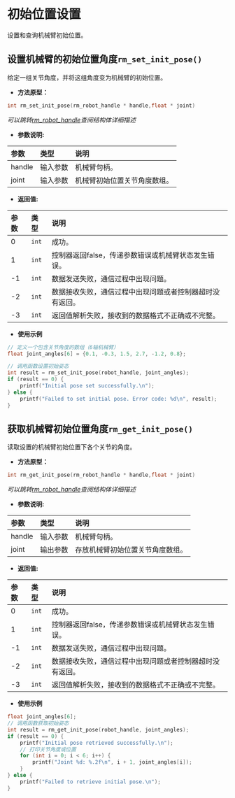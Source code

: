 # 初始位置设置

设置和查询机械臂初始位置。

## 设置机械臂的初始位置角度`rm_set_init_pose()`

给定一组关节角度，并将这组角度变为机械臂的初始位置。

- **方法原型：**

```C
int rm_set_init_pose(rm_robot_handle * handle,float * joint)
```

*可以跳转[rm_robot_handle](../struct/robotHandle)查阅结构体详细描述*

- **参数说明:**

|   参数    |   类型    |   说明    |
| :--- | :--- | :--- |
|   handle  |    输入参数    |    机械臂句柄。    |
|  joint  |    输入参数    |    机械臂初始位置关节角度数组。    |

- **返回值:**

|   参数    |   类型    |   说明    |
| :--- | :--- | :--- |
|   0  |    `int`    |    成功。    |
|   1  |    `int`    |    控制器返回false，传递参数错误或机械臂状态发生错误。    |
|  -1  |    `int`    |    数据发送失败，通信过程中出现问题。    |
|  -2  |    `int`    |    数据接收失败，通信过程中出现问题或者控制器超时没有返回。    |
|  -3  |    `int`    |    返回值解析失败，接收到的数据格式不正确或不完整。    |

- **使用示例**
  
```C
// 定义一个包含关节角度的数组（6轴机械臂）  
float joint_angles[6] = {0.1, -0.3, 1.5, 2.7, -1.2, 0.8};  

// 调用函数设置初始姿态  
int result = rm_set_init_pose(robot_handle, joint_angles);  
if (result == 0) { 
    printf("Initial pose set successfully.\n");  
} else {  
    printf("Failed to set initial pose. Error code: %d\n", result);  
} 
```

## 获取机械臂初始位置角度`rm_get_init_pose()`

读取设置的机械臂初始位置下各个关节的角度。

- **方法原型：**

```C
int rm_get_init_pose(rm_robot_handle * handle,float * joint)
```

*可以跳转[rm_robot_handle](../struct/robotHandle)查阅结构体详细描述*

- **参数说明:**

|   参数    |   类型    |   说明    |
| :--- | :--- | :--- |
|   handle  |    输入参数    |    机械臂句柄。    |
|  joint  |    输出参数    |    存放机械臂初始位置关节角度数组。    |

- **返回值:**

|   参数    |   类型    |   说明    |
| :--- | :--- | :--- |
|   0  |    `int`    |    成功。    |
|   1  |    `int`    |    控制器返回false，传递参数错误或机械臂状态发生错误。    |
|  -1  |    `int`    |    数据发送失败，通信过程中出现问题。    |
|  -2  |    `int`    |    数据接收失败，通信过程中出现问题或者控制器超时没有返回。    |
|  -3  |    `int`    |    返回值解析失败，接收到的数据格式不正确或不完整。    |

- **使用示例**
  
```C
float joint_angles[6];  
// 调用函数获取初始姿态  
int result = rm_get_init_pose(robot_handle, joint_angles);  
if (result == 0) { 
    printf("Initial pose retrieved successfully.\n");  
    // 打印关节角度或位置 
    for (int i = 0; i < 6; i++) {  
        printf("Joint %d: %.2f\n", i + 1, joint_angles[i]);  
    }  
} else {  
    printf("Failed to retrieve initial pose.\n");  
}  
```

